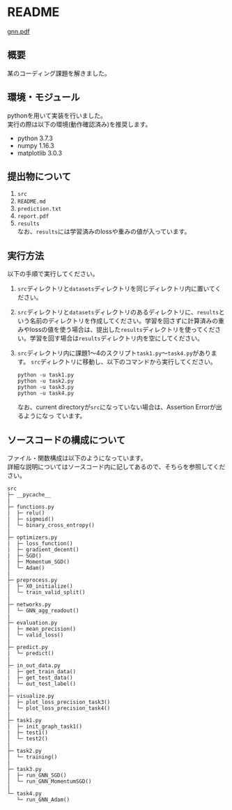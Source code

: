 # README

[gnn.pdf](https://github.com/Takaaki-Saeki/GNN/files/3358312/2019-07-04.17.06.41.pdf)

## 概要
某のコーディング課題を解きました。

## 環境・モジュール
pythonを用いて実装を行いました。  
実行の際は以下の環境(動作確認済み)を推奨します。
- python 3.7.3
- numpy 1.16.3
- matplotlib 3.0.3

## 提出物について
1. `src`
2. `README.md`
3. `prediction.txt`
4. `report.pdf`
5. `results`  
なお、`results`には学習済みのlossや重みの値が入っています。

## 実行方法
以下の手順で実行してください。  
1. `src`ディレクトリと`datasets`ディレクトリを同じディレクトリ内に置いてください。  
2. `src`ディレクトリと`datasets`ディレクトリのあるディレクトリに、`results`という名前のディレクトリを作成してください。学習を回さずに計算済みの重みやlossの値を使う場合は、提出した`results`ディレクトリを使ってください。学習を回す場合は`results`ディレクトリ内を空にしてください。
3. `src`ディレクトリ内に課題1〜4のスクリプト`task1.py`〜`task4.py`があります。
   `src`ディレクトリに移動し、以下のコマンドから実行してください。  
   
   ```
   python -u task1.py
   python -u task2.py
   python -u task3.py
   python -u task4.py
   ```
   なお、current directoryが`src`になっていない場合は、Assertion Errorが出るようになっ    ています。


## ソースコードの構成について
ファイル・関数構成は以下のようになっています。  
詳細な説明についてはソースコード内に記してあるので、そちらを参照してください。

```
src
├─ __pycache__
|
├─ functions.py
|  ├─ relu()
|  ├─ sigmoid()
│  └─ binary_cross_entropy()
|
├─ optimizers.py
|  ├─ loss_function()
|  ├─ gradient_decent()
|  ├─ SGD()
|  ├─ Momentum_SGD()
│  └─ Adam()
|
├─ preprocess.py
|  ├─ X0_initialize()
│  └─ train_valid_split()
|
├─ networks.py
│  └─ GNN_agg_readout()
|
├─ evaluation.py
|  ├─ mean_precision()
│  └─ valid_loss()
|
├─ predict.py
|  └─ predict()
|
├─ in_out_data.py
|  ├─ get_train_data()
|  ├─ get_test_data()
|  └─ out_test_label()
|
├─ visualize.py
|  ├─ plot_loss_precision_task3()
|  └─ plot_loss_precision_task4()
|
├─ task1.py
|  ├─ init_graph_task1()
|  ├─ test1()
│  └─ test2()
|
├─ task2.py
│  └─ training()
|
├─ task3.py
|  ├─ run_GNN_SGD()
│  └─ run_GNN_MomentumSGD()
|
└─ task4.py
   └─ run_GNN_Adam()
```



